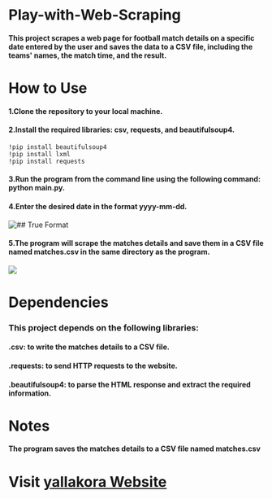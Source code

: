 # Play-with-Web-Scraping
#### This project scrapes a web page for football match details on a specific date entered by the user and saves the data to a CSV file, including the teams' names, the match time, and the result.
 # How to Use
#### 1.Clone the repository to your local machine.
#### 2.Install the required libraries: csv, requests, and beautifulsoup4.
~~~
!pip install beautifulsoup4
!pip install lxml
!pip install requests

~~~




#### 3.Run the program from the command line using the following command: python main.py.
#### 4.Enter the desired date in the format yyyy-mm-dd.
![## True Format](https://user-images.githubusercontent.com/118063610/230723845-e1082d34-ed24-4fd5-9093-c86a67c3ce27.png)
#### 5.The program will scrape the matches details and save them in a CSV file named matches.csv in the same directory as the program.
![](https://user-images.githubusercontent.com/118063610/230724139-a9a62309-7399-47a2-a1a8-0b7d55942355.png)
# Dependencies

### This project depends on the following libraries:

#### .csv: to write the matches details to a CSV file.
#### .requests: to send HTTP requests to the website.
#### .beautifulsoup4: to parse the HTML response and extract the required information.
# Notes
#### The program saves the matches details to a CSV file named matches.csv

# Visit  [yallakora Website](https://www.yallakora.com/match-center/%D9%85%D8%B1%D9%83%D8%B2-%D8%A7%D9%84%D9%85%D8%A8%D8%A7%D8%B1%D9%8A%D8%A7%D8%AA?date=6/4/2023#days)

